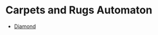 # Carpets and Rugs Automaton

- [Diamond](http://tilings.math.uni-bielefeld.de/substitution_rules/diamond)